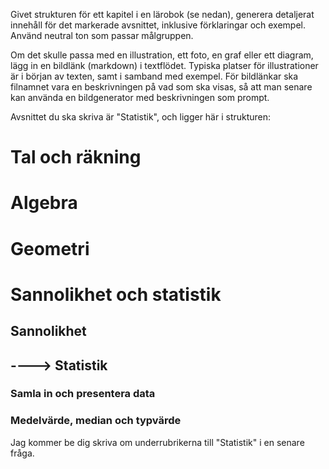 Givet strukturen för ett kapitel i en lärobok (se nedan), generera detaljerat innehåll för det markerade avsnittet, inklusive förklaringar och exempel.
Använd neutral ton som passar målgruppen.

Om det skulle passa med en illustration, ett foto, en graf eller ett diagram, lägg in en bildlänk (markdown) i textflödet. Typiska platser för illustrationer är i början av texten, samt i samband med exempel.
För bildlänkar ska filnamnet vara en beskrivningen på vad som ska visas, så att man senare kan använda en bildgenerator med beskrivningen som prompt.



Avsnittet du ska skriva är "Statistik", och ligger här i strukturen:
# Tal och räkning
# Algebra
# Geometri
# Sannolikhet och statistik
## Sannolikhet
## ----> Statistik
### Samla in och presentera data
### Medelvärde, median och typvärde

Jag kommer be dig skriva om underrubrikerna till "Statistik" i en senare fråga.